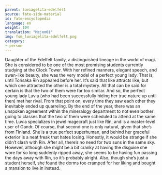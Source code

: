 ```yaml
---
parent: luviagelita-edelfelt
source: fate-side-material
id: fate-encyclopedia
language: en
weight: 104
translation: "Mcjon01"
img: fsm_luviagelita-edelfelt.png
category:
- person
---
```


Daughter of the Edelfelt family, a distinguished lineage in the world of magi.
She is considered to be one of the most promising students currently studying at the Clock Tower.
With her refined manners, elegant speech, and swan-like beauty, she was the very model of a perfect young lady.
That is, until Tohsaka Rin appeared before her.
It’s said that like attracts like, but which one attracted the other is a total mystery. All that can be said for certain is that the two of them were far too similar.
And so, the perfect young lady Luvia (who had been successfully hiding her true nature up until then) met her rival. From that point on, every time they saw each other they inevitably ended up quarreling.
By the end of the year, there was an unspoken agreement within the mineralogy department to not even bother going to classes that the two of them were scheduled to attend at the same time.
Luvia specializes in jewel magecraft just like Rin, and is a master-level user of Gandr. Of course, that second one is only natural, given that she’s from Finland.
She is a true perfect superhuman, and behind her graceful exterior is a neat freak that hates losing. Honestly, it would be strange if she didn’t clash with Rin. After all, there’s no need for two suns in the same sky.
However, although she might be a bit cranky at having the disguise she wore for so long suddenly ripped away, she seems to be having fun passing the days away with Rin, so it’s probably alright.
Also, though she’s just a student herself, she found the dorms too cramped for her liking and bought a mansion to live in instead.
